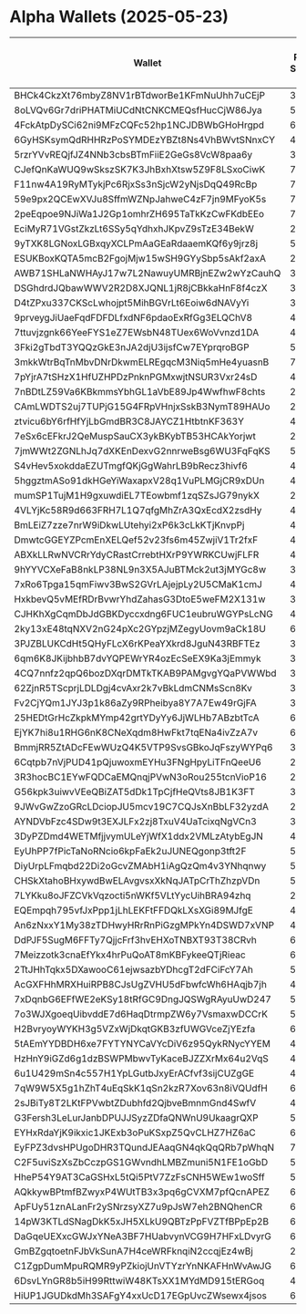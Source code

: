 # Alpha Wallets (2025-05-23)

| Wallet | Risk Score | Backtesting ROI (SOL) | Portfolio Value (USD) | SOL Balance | Farming Attempts / Total Tokens | Farming Ratio (%) | Median/Avg Risk of Last 10 Tokens | Median/Avg MC of Last 10 Tokens | Winrate (%) | ROI (%) | ROI (1D) (%) | Win Rate 1D (%) | Tokens (1D) | ROI (7D) (%) | Win Rate 7D (%) | Tokens (7D) | ROI (30D) (%) | Win Rate 30D (%) | Tokens (30D) | Realized Gains (USD) | Unrealized Gains (USD) | Median/Avg Holding Time (min) | Buy Size | Median/Avg Profit % Per Trade | Median/Avg Loss % Per Trade |
|----------|----------|----------|----------|----------|----------|----------|----------|----------|----------|----------|----------|----------|----------|----------|----------|----------|----------|----------|----------|----------|----------|----------|----------|----------|----------|
| BHCk4CkzXt76mbyZ8NV1rBTdworBe1KFmNuUhh7uCEjP | 30.03 | 5876.02% | $3067.59 | 9.0991 | 5 / 105 | 4.76% | 0.00/1.20 | $14.96M/$460.90M | 63.81% | 7.02% | 0.21% | 66.67% | 0 | 2.62% | 83.33% | 0 | 25.82% | 87.50% | 4 | $20978.15 | $246.74 | 204.82/23583.11 | $146.81 | 14.37%/28.85% | -17.05%/-24.48% |
| 8oLVQv6Gr7driPHATMiUCdNtCNKCMEQsfHucCjW86Jya | 52.41 | 209.05% | $10436.35 | 50.2124 | 5 / 90 | 5.56% | 4.00/4.90 | $49.97K/$1.40M | 50.00% | 29.93% | 25.90% | 60.00% | 4 | 50.85% | 60.71% | 27 | 100.00% | 50.00% | 90 | $20511.10 | $-110.91 | 36.22/381.88 | $619.26 | -/- | -/- |
| 4FckAtpDySCi62ni9MFzCQFc52hp1NCJDBWbGHoHrgpd | 60.20 | 17.54% | $6796.64 | 10.5794 | 0 / 30 | 0.00% | 5.00/5.30 | $10.70K/$849.04K | 56.67% | 54.70% | 0.90% | 100.00% | 2 | 9.09% | 80.00% | 3 | 100.00% | 56.67% | 30 | $5786.79 | $903.36 | 61.30/1019.20 | $238.29 | -/- | -/- |
| 6GyHSKsymQdRHHRzPoSYMDEzYBZt8Ns4VhBWvtSNnxCY | 48.04 | 17.08% | $135621.91 | 445.8308 | 1 / 65 | 1.54% | 2.00/2.80 | $557.47K/$107.17M | 52.31% | 22.60% | 17.27% | 50.00% | 1 | 17.27% | 50.00% | 1 | 41.23% | 60.00% | 4 | $100983.99 | $4832.72 | 1385.57/7780.81 | $5219.19 | 53.60%/152.30% | -38.69%/-41.70% |
| 5rzrYVvREQjfJZ4NNb3cbsBTmFiiE2GeGs8VcW8paa6y | 31.00 | 15.82% | $12882.62 | 25.5332 | 0 / 17 | 0.00% | 2.00/2.10 | $2.76M/$26.94M | 52.94% | 77.05% | 0.00% | 0.00% | 0 | 28.00% | 75.00% | 4 | 3997.09% | 69.23% | 13 | $9710.93 | $3196.26 | 1621.48/6551.15 | $319.83 | -/- | -90.03%/-85.48% |
| CJefQnKaWUQ9wSkszSK7K3JhBxhXtsw5Z9F8LSxoCiwK | 72.01 | 8.92% | $4187.62 | 16.2008 | 2 / 53 | 3.77% | 6.00/6.60 | $6.31K/$3.52M | 52.83% | 15.24% | 0.00% | 0.00% | 0 | 15.15% | 42.86% | 7 | 100.00% | 52.83% | 53 | $4421.74 | $209.90 | 55.10/1275.05 | $368.60 | -/- | -/- |
| F11nw4A19RyMTykjPc6RjxSs3nSjcW2yNjsDqQ49RcBp | 77.88 | 6.82% | $2758.65 | 15.1472 | 1 / 14 | 7.14% | 3.00/4.30 | $16.67K/$3.83M | 71.43% | 42.90% | 49.89% | 100.00% | 1 | 22.62% | 33.33% | 3 | 100.00% | 71.43% | 14 | $4671.17 | $0.00 | 21.77/143.51 | $449.62 | -/- | -/- |
| 59e9px2QCEwXVJu8SffmWZNpJahweC4zF7jn9MFyoK5s | 79.37 | 4.87% | $1640.52 | 9.0106 | 1 / 19 | 5.26% | 4.50/4.40 | $4.25K/$9.89K | 57.89% | 39.65% | 0.00% | 0.00% | 0 | 3.30% | 50.00% | 2 | 17.93% | 50.00% | 8 | $3213.07 | $-5.90 | 16.41/113.95 | $257.77 | 138.18%/142.13% | -69.10%/-63.13% |
| 2peEqpoe9NJiWa1J2Gp1omhrZH695TaTkKzCwFKdbEEo | 74.40 | 3.59% | $5896.39 | 32.3783 | 3 / 66 | 4.55% | 6.50/5.00 | $163.75K/$4.79M | 48.48% | 50.75% | 0.00% | 0.00% | 0 | 0.56% | 100.00% | 1 | 1051.85% | 60.00% | 20 | $7944.07 | $333.34 | 18.41/4153.74 | $145.14 | 48.07%/72.01% | -18.45%/-33.57% |
| EciMyR71VGstZkzLt6SSy5qYdhxhJKpvZ9sTzE34BekW | 28.52 | 3.54% | $41713.30 | 11.2328 | 0 / 72 | 0.00% | 5.00/5.30 | $2.04M/$9.13M | 58.33% | 23.67% | 14.33% | 70.00% | 2 | 45.52% | 72.41% | 12 | 113.20% | 60.34% | 53 | $44299.91 | $16920.84 | 1032.61/5029.88 | $793.59 | 30.23%/51.25% | -23.67%/-32.50% |
| 9yTXK8LGNoxLGBxqyXCLPmAaGEaRdaaemKQf6y9jrz8j | 59.71 | 2.91% | $2951.92 | 11.9610 | 0 / 13 | 0.00% | 5.00/3.70 | $922.93K/$3.30M | 46.15% | 20.21% | 2.13% | 100.00% | 0 | 9.63% | 66.67% | 1 | 100.00% | 46.15% | 13 | $1092.86 | $104.29 | 1281.99/3379.68 | $119.60 | -/- | -/- |
| ESUKBoxKQTA5mcB2FgojMjw15wSH9GYySbp5sAkf2axA | 26.20 | 2.35% | $149042972719462.41 | 32.9740 | 4 / 125 | 3.20% | 0.00/1.00 | $17.27M/$1.46B | 52.80% | 19.55% | 0.00% | 100.00% | 0 | 0.52% | 87.50% | 1 | 7.98% | 67.74% | 17 | $72523.13 | $15334.16 | 11298.22/46909.82 | $371.76 | 36.87%/93.71% | -52.03%/-49.86% |
| AWB71SHLaNWHAyJ17w7L2NawuyUMRBjnEZw2wYzCauhQ | 32.67 | 2.19% | $5329.08 | 7.2177 | 0 / 36 | 0.00% | 2.00/2.80 | $24.20M/$1.48B | 80.56% | 24.14% | 15.68% | 100.00% | 4 | 27.64% | 92.86% | 11 | 100.00% | 80.56% | 36 | $25726.09 | $45.67 | 262.12/2972.57 | $1458.62 | -/- | -/- |
| DSGhdrdJQbawWWV2R2D8XJQNL1jR8jCBkkaHnF8f4czX | 34.70 | 1.75% | $8082.55 | 14.9493 | 4 / 122 | 3.28% | 4.00/3.10 | $1.51M/$26.26M | 45.90% | 11.53% | 3.04% | 100.00% | 2 | 18.87% | 88.89% | 5 | 174.74% | 53.49% | 75 | $8431.29 | $505.02 | 72.28/1740.53 | $143.75 | 16.49%/81.70% | -40.56%/-49.05% |
| D4tZPxu337CKScLwhojpt5MihBGVrLt6Eoiw6dNAVyYi | 38.49 | 0.63% | $7719.34 | 42.3823 | 0 / 72 | 0.00% | 5.00/5.40 | $1.27M/$1.50M | 66.67% | 8.49% | 2.86% | 80.00% | 0 | 15.68% | 71.43% | 13 | 100.00% | 66.67% | 72 | $4782.74 | $813.42 | 275.42/3153.59 | $188.73 | -/- | -/- |
| 9prveygJiUaeFqdFDFDLfxdNF6pdaoExRfGg3ELQChV8 | 40.38 | 0.54% | $50166.10 | 275.4540 | 1 / 83 | 1.20% | 4.50/3.70 | $1.44M/$8.46M | 62.65% | 4.54% | 0.39% | 66.67% | 2 | 1.59% | 57.89% | 14 | 391.36% | 66.04% | 46 | $68116.46 | $1.54 | 255.61/7088.35 | $352.53 | 3.35%/17.37% | -12.65%/-15.48% |
| 7ttuvjzgnk66YeeFYS1eZ7EWsbN48TUex6WoVvnzd1DA | 49.86 | 0.19% | $11754.49 | 17.4177 | 18 / 195 | 9.23% | 4.00/4.60 | $16.73K/$412.00K | 47.69% | 34.13% | 6.87% | 72.73% | 7 | 61.01% | 51.85% | 50 | 100.00% | 47.69% | 195 | $18943.71 | $2250.77 | 24.02/1135.26 | $129.26 | -/- | -/- |
| 3Fki2gTbdT3YQQzGkE3nJA2djU3ijsfCw7EYprqroBGP | 56.30 | 0.00% | $16461.42 | 63.2387 | 1 / 33 | 3.03% | 3.00/3.30 | $6.33K/$17.01K | 45.45% | 197.16% | 0.00% | 0.00% | 0 | 61.96% | 46.15% | 13 | 892.15% | 43.33% | 30 | $3743.50 | $-54.57 | 11.22/101.29 | $33.21 | 15492.41%/15492.41% | -7.34%/-7.34% |
| 3mkkWtrBqTnMbvDNrDkwmELREgqcM3Niq5mHe4yuasnB | 76.30 | 0.00% | $10313.48 | 47.0047 | 5 / 51 | 9.80% | 5.00/4.20 | $29.56K/$2.47M | 66.67% | 1773.97% | 0.40% | 100.00% | 0 | 4.57% | 100.00% | 2 | 228.75% | 61.76% | 34 | $94803.98 | $-3.66 | 11.33/534.27 | $63.48 | 5664.02%/193898.40% | -75.34%/-65.57% |
| 7pYjrA7tSHzX1HfUZHPDzPnknPGMxwjtNSUR3Vxr24sD | 47.82 | 0.00% | $1182.14 | 5.0274 | 0 / 14 | 0.00% | 0.00/0.00 | $1.06B/$2.55B | 64.29% | 61.61% | 0.00% | 50.00% | 0 | 0.00% | 50.00% | 0 | 0.12% | 66.67% | 1 | $4729.40 | $67.11 | 76390.87/101830.78 | $137.01 | 51.94%/88.65% | -15.99%/-20.63% |
| 7nBDtLZ59Va6KBkmmsYbhGL1aVbE89Jp4WwfhwF8chts | 25.56 | 0.00% | $4273.23 | 9.8769 | 0 / 388 | 0.00% | 0.00/1.80 | $12.85M/$19.59M | 55.15% | 1.95% | 16.98% | 70.27% | 8 | 22.22% | 55.84% | 46 | 100.00% | 55.15% | 388 | $3189.50 | $171.92 | 3358.00/8462.19 | $67.18 | -/- | -/- |
| CAmLWDTS2uj7TUPjG15G4FRpVHnjxSskB3NymT89HAUo | 22.19 | 0.00% | $4572.34 | 9.8242 | 0 / 342 | 0.00% | 0.00/1.80 | $12.47M/$19.51M | 51.46% | 1.85% | 19.70% | 67.61% | 7 | 27.21% | 56.21% | 44 | 416.72% | 52.27% | 236 | $2929.85 | $194.72 | 6260.87/15073.79 | $86.56 | 4.76%/9.87% | -5.10%/-11.05% |
| ztvicu6bY6rfHfYjLbGmdBR3C8JAYCZ1HtbtnKF363Y | 43.85 | 0.00% | $31312.03 | 7.7389 | 8 / 937 | 0.85% | 3.00/2.75 | $5.27K/$5.25K | 57.63% | 23.16% | 0.61% | 69.57% | 1 | 2.01% | 77.50% | 19 | 49.54% | 62.94% | 120 | $21387.08 | $-392.25 | 23715.81/38856.54 | $80.65 | 29.65%/60.51% | -40.78%/-38.92% |
| 7eSx6cEFkrJ2QeMuspSauCX3ykBKybTB53HCAkYorjwt | 29.14 | 0.00% | $5861.98 | 30.0356 | 0 / 131 | 0.00% | 2.00/3.00 | $35.30M/$916.34M | 45.80% | 76.12% | 0.64% | 100.00% | 0 | 0.86% | 100.00% | 2 | 5.22% | 66.67% | 8 | $29979.20 | $731.31 | 447.80/16968.10 | $41.34 | 50.71%/442.49% | -47.44%/-53.13% |
| 7jmWWt2ZGNLhJq7dXKEnDexvG2nnrweBsg6WU3FqFqKS | 52.92 | -0.03% | $10595.65 | 57.6861 | 1 / 15 | 6.67% | 3.50/3.40 | $642.88K/$34.09M | 66.67% | 62.80% | 20.98% | 100.00% | 1 | 21.23% | 75.00% | 3 | 214.13% | 71.43% | 7 | $4216.03 | $-0.51 | 681.63/3562.89 | $354.84 | 19.11%/273.89% | -19.90%/-30.58% |
| S4vHev5xokddaEZUTmgfQKjGgWahrLB9bRecz3hivf6 | 42.64 | -0.03% | $52660.58 | 212.9185 | 1 / 304 | 0.33% | 2.00/2.70 | $4.17K/$985.50K | 54.61% | 38.24% | 0.69% | 90.62% | 2 | 6.05% | 73.47% | 4 | 10.49% | 72.37% | 26 | $43953.79 | $1397.91 | 43218.78/59083.85 | $176.57 | 43.57%/122.28% | -32.89%/-37.87% |
| 5hggztmASo91dkHGeYiWaxapxV28q1VuPLMGjCR9xDUn | 42.00 | -0.07% | $26468.20 | 12.0254 | 0 / 15 | 0.00% | 0.00/0.50 | $10.69M/$1.85B | 53.33% | 15.76% | 3.96% | 100.00% | 0 | 6.59% | 100.00% | 1 | 524.02% | 66.67% | 10 | $4920.93 | $1048.15 | 7072.30/40359.35 | $922.18 | -/- | -88.00%/-75.75% |
| mumSP1TujM1H9gxuwdiEL7TEowbmf1zqSZsJG79nykX | 23.75 | -0.07% | $43422.20 | 30.7491 | 0 / 60 | 0.00% | 0.00/0.90 | $212.74M/$550.84M | 48.33% | 14.04% | 1.87% | 78.57% | 3 | 6.98% | 81.25% | 3 | 17.81% | 71.43% | 20 | $79085.63 | $3059.40 | 433.29/28398.33 | $551.93 | 32.22%/171.91% | -34.71%/-38.28% |
| 4VLYjKc58R9d663FRH7L1Q7qfgMhZrA3QxEcdX2zsdHy | 46.75 | -0.08% | $2247.02 | 5.7658 | 0 / 21 | 0.00% | 0.00/0.50 | $4.00M/$90.44M | 71.43% | 17.73% | 1.86% | 66.67% | 0 | 23.96% | 100.00% | 2 | 3376.13% | 100.00% | 3 | $1121.92 | $24.27 | 1699.48/37821.30 | $103.25 | 20.25%/30.51% | -75.28%/-65.31% |
| BmLEiZ7zze7nrW9iDkwLUtehyi2xP6k3cLkKTjKnvpPj | 42.74 | -0.17% | $8647.67 | 32.4258 | 0 / 319 | 0.00% | 4.50/2.90 | $387.89K/$341.55M | 77.43% | 133.50% | 0.63% | 69.23% | 4 | 2.54% | 81.82% | 10 | 13.70% | 86.89% | 44 | $157561.34 | $173.57 | 2290.05/28349.68 | $120.87 | 133.89%/386.83% | -26.20%/-31.17% |
| DmwtcGGEYZPcmEnXELQef52v23fs6m45ZwjiV1Tr2fxF | 40.89 | -0.57% | $3111.93 | 17.0870 | 0 / 13 | 0.00% | 0.00/0.00 | $33.76M/$51.50M | 84.62% | 18.75% | 2.49% | 100.00% | 0 | 8.90% | 75.00% | 2 | 16647.33% | 83.33% | 11 | $11265.11 | $338.35 | 10092.61/11145.61 | $294.25 | 4.75%/4.75% | -/- |
| ABXkLLRwNVCRrYdyCRastCrrebtHXrP9YWRKCUwjFLFR | 44.31 | -0.66% | $2372.08 | 13.0310 | 3 / 82 | 3.66% | 4.50/4.10 | $1.93M/$4.24M | 70.73% | 16.81% | 1.95% | 83.33% | 4 | 3.22% | 63.64% | 16 | 100.00% | 70.73% | 82 | $15585.71 | $775.71 | 150.52/1182.57 | $301.56 | -/- | -/- |
| 9hYYVCXeFaB8nkLP38NL9n3X5AJuBTMck2ut3jMYGc8w | 34.00 | -0.70% | $26384.35 | 12.4256 | 0 / 59 | 0.00% | 0.00/0.00 | $192.31M/$352.95M | 55.93% | 34.83% | 0.07% | 22.22% | 0 | 1.56% | 87.50% | 0 | 51.68% | 76.92% | 13 | $66115.05 | $257.69 | 106721.04/102208.91 | $389.42 | 67.93%/79.99% | -34.82%/-40.88% |
| 7xRo6Tpga15qmFiwv3BwS2GVrLAjejpLy2U5CMaK1cmJ | 45.32 | -0.80% | $41168.70 | 222.0355 | 0 / 135 | 0.00% | 4.50/4.80 | $33.66K/$1.34M | 61.48% | 181.78% | 0.09% | 60.00% | 3 | 2.79% | 52.17% | 20 | 56.89% | 56.14% | 54 | $30607.70 | $487.00 | 185.75/9696.62 | $94.73 | 96.34%/335.16% | -60.26%/-64.95% |
| HxkbevQ5vMEfRDrBvwrYhdZahasG3DtoE5weFM2X131w | 36.15 | -0.82% | $9852.90 | 54.0944 | 0 / 43 | 0.00% | 0.00/0.90 | $109.51M/$439.68M | 51.16% | 27.64% | 0.00% | 0.00% | 0 | 16.58% | 100.00% | 0 | 10.29% | 50.00% | 0 | $56956.08 | $6261.30 | 3420.22/56434.75 | $1345.97 | 29.52%/54.15% | -21.30%/-30.05% |
| CJHKhXgCqmDbJdGBKDyccxdng6FUC1eubruWGYPsLcNG | 40.86 | -0.90% | $6481.02 | 25.3298 | 1 / 29 | 3.45% | 0.00/0.00 | $35.90M/$53.79M | 48.28% | 13.80% | 2.27% | 66.67% | 0 | 10.59% | 55.56% | 3 | 2979.78% | 71.43% | 16 | $74795.14 | $562.80 | 7923.40/16275.64 | $961.46 | 15.39%/15.40% | -15.06%/-18.41% |
| 2ky13xE48tqNXV2nG24pXc2GYpzjMZegyUovm9aCk18U | 60.63 | -0.97% | $5149.08 | 7.1939 | 4 / 47 | 8.51% | 5.00/5.20 | $28.93K/$4.44M | 46.81% | 121.70% | 0.00% | 0.00% | 0 | 75.30% | 46.15% | 8 | 100.00% | 46.81% | 47 | $5055.56 | $2390.02 | 144.85/1030.93 | $106.21 | -/- | -/- |
| 3PJZBLUKCdHt5QHyFLcX6rKPeaYXkrd8JguN43RBFTEz | 34.00 | -0.99% | $14850.74 | 81.4932 | 0 / 25 | 0.00% | 1.00/2.10 | $5.86M/$17.98M | 84.00% | 6.33% | 11.70% | 100.00% | 0 | 36.77% | 100.00% | 5 | 100.00% | 84.00% | 25 | $2957.92 | $746.33 | 1100.94/2728.87 | $123.30 | -/- | -/- |
| 6qm6K8JKijbhbB7dvYQPEWrYR4ozEcSeEX9Ka3jEmmyk | 36.42 | -1.04% | $28457.70 | 61.0316 | 2 / 410 | 0.49% | 4.50/4.30 | $635.34K/$2.96M | 53.66% | 14.01% | 0.85% | 60.71% | 9 | 11.07% | 59.09% | 60 | 436.97% | 62.05% | 171 | $235068.89 | $22983.43 | 463.59/5458.22 | $731.53 | 19.93%/33.28% | -26.99%/-36.32% |
| 4CQ7nnfz2qpQ6bozDXqrDMTkTKAB9PAMgvgYQaPVWWbd | 37.64 | -1.06% | $1089.62 | 5.9829 | 1 / 94 | 1.06% | 0.00/0.50 | $51.38M/$64.51M | 70.21% | 5.93% | 0.40% | 66.67% | 0 | 2.76% | 66.67% | 2 | 147.91% | 87.50% | 14 | $8781.27 | $323.71 | 8260.20/26294.77 | $84.10 | 4.09%/7.39% | -4.82%/-10.06% |
| 62ZjnR5TScprjLDLDgj4cvAxr2k7vBkLdmCNMsScn8Kv | 38.83 | -1.38% | $7172.31 | 39.3926 | 0 / 22 | 0.00% | 0.00/1.90 | $8.52M/$15.58M | 77.27% | 9.78% | 0.00% | 0.00% | 0 | 3.75% | 100.00% | 3 | 780.98% | 76.47% | 15 | $5054.42 | $61.07 | 495.61/6428.42 | $256.56 | 10.98%/9.21% | -4.88%/-4.88% |
| Fv2CjYQm1JYJ3p1k86aZy9RPheibya8Y7A7Ew49rGjFA | 36.57 | -1.40% | $3786.37 | 20.0134 | 10 / 133 | 7.52% | 0.00/1.70 | $17.36M/$28.50M | 62.41% | 8.34% | 0.42% | 50.00% | 3 | 0.69% | 43.33% | 15 | 100.00% | 62.41% | 133 | $39199.06 | $2035.68 | 92.91/4787.01 | $896.01 | -/- | -/- |
| 25HEDtGrHcZkpkMYmp42grtYDyYy6JjWLHb7ABzbtTcA | 63.04 | -1.95% | $3690.03 | 19.6141 | 0 / 69 | 0.00% | 4.00/2.70 | $59.96K/$3.03M | 53.62% | 20.63% | 0.00% | 0.00% | 0 | 1.52% | 53.85% | 11 | 8325.05% | 53.62% | 68 | $21481.18 | $732.57 | 86.06/3029.18 | $294.58 | -/- | -5.99%/-5.99% |
| EjYK7hi8u1RHG6nK8CNeXqdm8HwFkt7tqENa4ivZzA7v | 61.79 | -2.07% | $5169.15 | 28.3847 | 4 / 53 | 7.55% | 4.50/3.30 | $400.68K/$11.11M | 50.94% | 14.65% | 0.00% | 0.00% | 0 | 49.99% | 66.67% | 3 | 56.28% | 52.17% | 24 | $11826.76 | $1773.08 | 9.33/2184.57 | $1215.80 | 28.38%/100.80% | -12.34%/-17.86% |
| BmmjRR5ZtADcFEwWUzQ4K5VTP9SvsGBkoJqFszyWYPq6 | 35.13 | -2.20% | $7318.88 | 8.4639 | 0 / 29 | 0.00% | 0.00/0.00 | $311.47M/$870.51M | 72.41% | 34.09% | 0.12% | 80.00% | 0 | 5.14% | 77.78% | 3 | 172.38% | 93.33% | 7 | $15087.88 | $3532.90 | 6833.64/27989.72 | $154.66 | 62.07%/66.94% | -10.66%/-23.44% |
| 6Cqtpb7nVjPUD41pQjuwoxmEYHu3FNgHpyLiTFnQeeU6 | 27.30 | -2.29% | $8495.33 | 42.0766 | 0 / 393 | 0.00% | 3.00/2.40 | $1.70M/$2.87M | 55.73% | 3.09% | 6.38% | 70.59% | 5 | 3.56% | 58.54% | 30 | 18.77% | 55.88% | 114 | $5069.56 | $471.26 | 661.45/12390.55 | $110.33 | 6.54%/12.58% | -6.44%/-9.90% |
| 3R3hocBC1EYwFQDCaEMQnqjPVwN3oRou255tcnVioP16 | 28.39 | -2.31% | $9177.39 | 47.4867 | 0 / 687 | 0.00% | 4.50/3.90 | $1.84M/$3.51M | 55.60% | 3.43% | 4.16% | 69.44% | 14 | 7.09% | 55.91% | 80 | 27.67% | 57.69% | 219 | $7309.17 | $1662.37 | 443.70/8181.13 | $85.73 | 5.43%/10.36% | -6.46%/-12.51% |
| G56kpk3uiwvVEeQBiZAT5dDk1TpCjfHeQVts8JB1K3FT | 37.99 | -2.43% | $15097.15 | 54.2298 | 11 / 235 | 4.68% | 4.00/3.60 | $314.06K/$5.16M | 57.87% | 13.85% | 11.82% | 69.23% | 6 | 75.43% | 63.46% | 40 | 37886.54% | 57.22% | 183 | $14435.29 | $1312.94 | 44.70/1805.29 | $201.81 | 18.66%/47.05% | -14.60%/-27.15% |
| 9JWvGwZzoGRcLDciopJU5mcv19C7CQJsXnBbLF32yzdA | 25.59 | -2.46% | $11556.80 | 33.5453 | 21 / 332 | 6.33% | 0.00/0.40 | $15.65M/$39.37M | 71.39% | 5.38% | 0.17% | 57.14% | 0 | 3.03% | 73.68% | 1 | 138.62% | 77.91% | 25 | $62988.48 | $1778.46 | 1480.61/35856.74 | $657.17 | 3.29%/14.22% | -2.72%/-12.80% |
| AYNDVbFzc4SDw9t3EXJLFx2zj8TxuV4UaTcixqNgVCn3 | 32.99 | -2.52% | $9008.05 | 40.1745 | 0 / 20 | 0.00% | 0.00/0.00 | $35.87M/$54.32M | 80.00% | 17.29% | 2.64% | 66.67% | 0 | 12.24% | 70.00% | 4 | 3462.79% | 80.00% | 16 | $69017.18 | $3621.85 | 6032.53/11331.51 | $1060.72 | 243.18%/1001.60% | -0.11%/-0.11% |
| 3DyPZDmd4WETMfjjvymULeYjWfX1ddx2VMLzAtybEgJN | 47.30 | -2.59% | $4697.50 | 11.4868 | 0 / 19 | 0.00% | 0.00/0.00 | $481.02M/$1.11B | 47.37% | 16.44% | 0.00% | 100.00% | 0 | 0.00% | 100.00% | 0 | 4.30% | 100.00% | 0 | $1613.80 | $-24.35 | 133080.73/120261.82 | $164.49 | 145.78%/233.83% | -76.75%/-65.52% |
| EyUhPP7fPicTaNoRNcio6kpFaEk2uJUNEQgonp3tft2F | 54.56 | -2.75% | $20707.26 | 18.5670 | 32 / 400 | 8.00% | 4.50/3.70 | $38.65K/$80.81K | 58.25% | 15.68% | 0.57% | 60.00% | 0 | 0.93% | 70.97% | 4 | 16.13% | 72.92% | 52 | $41115.69 | $247.71 | 5461.90/37607.84 | $75.46 | 15.39%/35.30% | -12.14%/-15.94% |
| DiyUrpLFmqbd22Di2oGcvZMAbH1iAgQzQm4v3YNhqnwy | 57.54 | -2.96% | $3876.04 | 14.1196 | 0 / 36 | 0.00% | 3.50/3.00 | $274.51K/$269.09M | 58.33% | 39.46% | 1.82% | 62.50% | 2 | 10.94% | 66.67% | 10 | 100.00% | 58.33% | 36 | $18633.45 | $1755.60 | 1437.49/3915.59 | $165.16 | -/- | -/- |
| CHSkXtahoBHxywdBwELAvgvsxXkNqJATpCrThZhzpVDn | 53.20 | -3.29% | $11147.86 | 13.6997 | 40 / 443 | 9.03% | 4.00/4.70 | $5.48K/$5.85K | 50.56% | 27.64% | 0.05% | 100.00% | 0 | 0.01% | 66.67% | 0 | 8.99% | 71.05% | 23 | $32455.58 | $368.62 | 1431.79/12420.95 | $200.95 | 11.54%/88.18% | -13.81%/-20.39% |
| 7LYKku8oJFZCVkVqzocti5nWKf5VLtYycUihBRA94zhq | 24.95 | -3.48% | $5116.69 | 28.0695 | 0 / 166 | 0.00% | 2.00/2.00 | $1.71M/$16.52M | 59.04% | 1.49% | 1.58% | 53.85% | 7 | 27.89% | 62.16% | 23 | 1451.65% | 66.37% | 100 | $1177.41 | $16.76 | 100.04/8333.65 | $92.75 | 3.39%/10.95% | -6.25%/-16.41% |
| EQEmpqh795vfJxPpp1jLhLEKFtFFDQkLXsXGi89MJfgE | 45.39 | -3.61% | $16640.99 | 31.6910 | 1 / 104 | 0.96% | 5.00/4.40 | $22.05K/$22.77M | 50.00% | 2.70% | 174.95% | 62.50% | 8 | 112.25% | 42.86% | 10 | 87.86% | 49.40% | 78 | $8580.85 | $1086.16 | 69.88/2442.98 | $666.44 | 12.64%/15.79% | -9.85%/-18.49% |
| An6zNxxY1My38zTDHwyHRrRnPiGzgMPkYn4DSWD7xVNP | 48.88 | -3.87% | $10017.93 | 31.2768 | 9 / 160 | 5.62% | 4.50/4.10 | $622.62K/$12.41M | 60.00% | 20.03% | 1.98% | 50.00% | 1 | 1.98% | 50.00% | 2 | 14.11% | 54.55% | 20 | $32355.54 | $4011.30 | 105.49/2439.23 | $392.53 | 21.83%/46.43% | -55.79%/-56.82% |
| DdPJF5SugM6FFTy7QjjcFrf3hvEHXoTNBXT93T38CRvh | 61.77 | -4.20% | $2409.83 | 8.3046 | 12 / 127 | 9.45% | 3.00/3.90 | $4.66K/$1.17M | 50.39% | 10.12% | 9.12% | 66.67% | 2 | 24.25% | 53.85% | 23 | 51.52% | 50.72% | 69 | $2696.40 | $185.02 | 28.16/456.42 | $112.72 | 41.34%/122.18% | -55.96%/-61.99% |
| 7Meizzotk3cnaEfYkx4hrPuQoAT8mKBFykeeQTjRieac | 68.05 | -4.40% | $1663.10 | 9.1238 | 1 / 25 | 4.00% | 4.00/3.20 | $226.46K/$1.32M | 60.00% | 14.50% | 8.50% | 50.00% | 2 | 11.86% | 71.43% | 6 | 1889.50% | 65.22% | 21 | $1865.64 | $0.00 | 55.21/5278.71 | $150.81 | -/- | -75.46%/-73.88% |
| 2TtJHhTqkx5DXawooC61ejwsazbYDhcgT2dFCiFcY7Ah | 58.31 | -4.78% | $2771.87 | 15.2201 | 1 / 75 | 1.33% | 4.50/5.00 | $40.04K/$619.11K | 48.00% | 6.82% | 16.19% | 100.00% | 1 | 38.71% | 70.00% | 10 | 1908.98% | 50.98% | 51 | $6063.00 | $1394.23 | 38.98/403.20 | $877.65 | 48.06%/68.49% | -57.22%/-58.34% |
| AcGXFHhMRXHuiRPB8CJsUgZVHU5dFbwfcWh6HAqjb7jh | 49.12 | -5.29% | $8038.34 | 42.1387 | 6 / 67 | 8.96% | 4.00/2.90 | $1.16M/$2.47M | 55.22% | 18.27% | 6.89% | 50.00% | 7 | 16.78% | 64.00% | 24 | 34.68% | 54.72% | 46 | $6996.50 | $4888.62 | 129.29/1725.80 | $688.98 | 67.13%/741.07% | -17.37%/-29.57% |
| 7xDqnbG6EFfWE2eKSy18tRfGC9DngJQSWgRAyuUwD247 | 52.89 | -5.32% | $59184.38 | 317.1182 | 25 / 266 | 9.40% | 5.50/4.80 | $45.17K/$3.24M | 53.01% | 32.52% | 2.38% | 52.38% | 15 | 54.11% | 48.78% | 79 | 100.00% | 53.01% | 266 | $107173.39 | $48477.89 | 14.17/448.91 | $715.62 | -/- | -/- |
| 7o3WJXgoeqUibvddE7d6HaqDtrmpZW6y7VsmaxwDCCrK | 57.33 | -6.09% | $923.62 | 5.0713 | 7 / 129 | 5.43% | 4.00/3.90 | $5.14K/$5.49K | 51.94% | 20.97% | 7.82% | 50.00% | 14 | 33.27% | 55.88% | 34 | 100.00% | 51.94% | 129 | $5815.54 | $0.00 | 8.95/10.26 | $202.07 | -/- | -/- |
| H2BvryoyWYKH3g5VZxWjDkqtGKB3zfUWGVceZjYEzfa | 61.03 | -6.15% | $4217.58 | 23.1258 | 5 / 69 | 7.25% | 4.00/5.40 | $5.52K/$26.91K | 52.17% | 31.36% | 11.43% | 40.00% | 4 | 80.18% | 50.00% | 34 | 100.00% | 52.94% | 69 | $10347.71 | $0.00 | 19.56/233.00 | $282.90 | -/- | -/- |
| 5tAEmYYDBDH6xe7FYTYNYCaVYcDiV6z95QykRNycYYEM | 44.21 | -6.65% | $9395.25 | 47.7049 | 2 / 70 | 2.86% | 2.50/3.00 | $4.23M/$5.81M | 68.57% | 5.06% | 1.33% | 100.00% | 1 | 5.03% | 100.00% | 5 | 61.50% | 88.24% | 13 | $2444.95 | $282.51 | 18.47/12344.24 | $507.83 | 5.94%/22.92% | -6.11%/-22.14% |
| HzHnY9iGZd6g1dzBSWPMbwvTyKaceBJZZXrMx64u2VqS | 42.00 | -7.72% | $16436.57 | 9.8660 | 0 / 19 | 0.00% | 0.00/0.70 | $58.23M/$298.15M | 63.16% | 32.01% | 0.25% | 100.00% | 0 | 1.53% | 100.00% | 0 | 12.08% | 75.00% | 2 | $22084.74 | $1583.76 | 34550.52/61080.68 | $242.94 | 30.70%/52.46% | -29.04%/-37.12% |
| 6u1U429mSn4c557H1YpLGutbJxyErACfvf3sijCUZgGE | 45.45 | -8.60% | $10347.54 | 6.5794 | 2 / 149 | 1.34% | 3.50/3.90 | $5.53K/$9.79K | 52.35% | 25.49% | 0.00% | 0.00% | 0 | 17.32% | 60.71% | 18 | 119.67% | 53.33% | 66 | $8395.45 | $1267.72 | 1829.41/4516.79 | $199.38 | 22.23%/62.57% | -12.31%/-14.25% |
| 7qW9W5X5g1hZhT4uEqSkK1qSn2kzR7Xov63n8iVQUdfH | 60.72 | -9.12% | $7337.86 | 10.5815 | 1 / 32 | 3.12% | 5.00/5.10 | $129.66K/$1.47M | 46.88% | 35.58% | 0.00% | 0.00% | 0 | 29.28% | 42.86% | 5 | 14150.09% | 52.00% | 23 | $1696.32 | $693.95 | 471.43/5561.26 | $94.58 | 71.02%/88.02% | -94.62%/-85.29% |
| 2sJBiTy8T2LKtFPVwbtZDubhfd2QjbveBmnmGnd4SwfV | 49.70 | -9.36% | $115365.24 | 70.1398 | 12 / 324 | 3.70% | 3.00/3.60 | $5.02K/$9.16M | 46.91% | 25.62% | 18.85% | 100.00% | 1 | 18.85% | 100.00% | 1 | 41.51% | 38.46% | 13 | $44092.77 | $15239.04 | 60.92/3877.07 | $250.60 | 34.67%/88.22% | -30.65%/-34.81% |
| G3Fersh3LeLurJanbDPUJJSyzZDfaQNWnU9UkaagrQXP | 53.33 | -9.97% | $1521.88 | 8.3584 | 3 / 69 | 4.35% | 3.00/3.20 | $5.10K/$5.05K | 60.87% | 14.67% | 0.00% | 0.00% | 0 | 6601.00% | 80.00% | 5 | 100.00% | 60.87% | 69 | $1872.91 | $0.00 | 11.59/25.82 | $147.00 | -/- | -/- |
| EYHxRdaYjK9ikxic1JKExb3oPuKSxpZ5QvCLHZ7HZ6aC | 60.29 | -10.38% | $3509.15 | 9.5773 | 24 / 323 | 7.43% | 4.00/4.10 | $5.43K/$55.27K | 45.20% | 19.42% | 1.39% | 66.67% | 4 | 26.04% | 38.16% | 71 | 196.14% | 41.94% | 174 | $5945.93 | $28.98 | 25.02/4010.52 | $64.93 | 25.60%/74.15% | -18.95%/-25.00% |
| EyFPZ3dvsHPUgoDHR3TQundJEAaqGN4qkQqQRb7pWhqN | 75.26 | -10.66% | $1759.46 | 9.6617 | 4 / 42 | 9.52% | 3.00/3.30 | $5.03K/$6.80K | 59.52% | 36.94% | 7.75% | 100.00% | 1 | 28.04% | 100.00% | 2 | 35.78% | 58.33% | 12 | $4886.84 | $0.00 | 28.22/75.71 | $142.09 | 28.76%/50.83% | -11.15%/-13.61% |
| C2F5uviSzXsZbCczpGS1GWvndhLMBZmuni5N1FE1oGbD | 56.22 | -11.80% | $3929.93 | 21.5706 | 23 / 974 | 2.36% | 3.00/3.40 | $4.92K/$4.92K | 79.77% | 5.74% | 0.04% | 50.00% | 2 | 0.83% | 53.57% | 28 | 50.42% | 83.21% | 268 | $8034.23 | $18.31 | 10.22/14.67 | $135.31 | 5.71%/9.17% | -0.29%/-0.63% |
| HheP54Y9AT3CaGSHxL5tQi5PtV7ZzFsCNH5WEw1woSff | 56.95 | -11.84% | $2318.90 | 12.7467 | 8 / 94 | 8.51% | 4.00/5.30 | $5.19K/$8.72K | 70.21% | 17.02% | 8.13% | 63.64% | 11 | 181.85% | 71.21% | 66 | 100.00% | 70.21% | 94 | $1390.58 | $-0.27 | 8.71/69.93 | $86.02 | -/- | -/- |
| AQkkywBPtmfBZwyxP4WUtTB3x3pq6gCVXM7pfQcnAPEZ | 64.92 | -12.10% | $1155.60 | 6.3505 | 3 / 49 | 6.12% | 3.00/3.80 | $5.09K/$4.99K | 71.43% | 10.76% | 0.00% | 0.00% | 0 | 33.33% | 72.73% | 10 | 100.00% | 71.43% | 49 | $1287.02 | $0.00 | 10.33/59.16 | $195.95 | -/- | -/- |
| ApFUy51znALanFr2ySNrzsyXZ7u9pJsW7eh2BNQhenCR | 67.13 | -12.38% | $6142.06 | 33.7064 | 2 / 33 | 6.06% | 5.00/4.80 | $112.53K/$4.73M | 45.45% | 31.27% | 7.30% | 66.67% | 1 | 14.26% | 71.43% | 6 | 100.00% | 45.45% | 33 | $15531.38 | $2459.09 | 6.11/1100.88 | $449.48 | -/- | -/- |
| 14pW3KTLdSNagDkK5xJH5XLkU9QBTzPpFVZTfBPpEp2B | 62.07 | -13.36% | $1936.03 | 10.6279 | 2 / 57 | 3.51% | 3.00/3.70 | $5.15K/$5.07K | 63.16% | 15.94% | 0.00% | 0.00% | 0 | 567.31% | 100.00% | 6 | 100.00% | 63.16% | 57 | $1707.87 | $0.00 | 9.71/61.13 | $142.29 | -/- | -/- |
| DaGqeUEXxcGWJxYNeA3BF7HUabvynVCG9H7HFxLDvyrG | 63.98 | -13.36% | $1433.35 | 7.8684 | 3 / 61 | 4.92% | 3.00/3.70 | $4.96K/$4.91K | 59.02% | 11.98% | 0.00% | 0.00% | 0 | 537.66% | 100.00% | 8 | 100.00% | 59.02% | 61 | $1029.40 | $0.00 | 7.13/36.50 | $122.18 | -/- | -/- |
| GmBZgqtoetnFJbVkSunA7H4ceWRFknqiN2ccqjEz4wBj | 27.71 | -13.78% | $3868.57 | 11.4560 | 0 / 41 | 0.00% | 2.50/3.10 | $1.89M/$6.16M | 56.10% | 3.64% | 172.94% | 100.00% | 1 | 295.67% | 83.33% | 6 | 202.95% | 60.00% | 28 | $1591.95 | $428.20 | 1049.47/2579.69 | $593.66 | 25.58%/26.00% | -34.52%/-40.22% |
| C1ZgpDumMpuRQMR9yPZkiojUnVTYzrYnNKAFHnWvAwJG | 61.95 | -14.39% | $6273.43 | 23.5596 | 6 / 61 | 9.84% | 5.00/5.70 | $203.06K/$6.84M | 45.90% | 84.46% | 0.00% | 0.00% | 0 | 99168.19% | 55.56% | 15 | 100.00% | 45.90% | 61 | $18383.10 | $-6.62 | 7.20/362.10 | $213.31 | -/- | -/- |
| 6DsvLYnGR8b5iH99RttwiW48KTsXX1MYdMD915tERGoq | 40.68 | -15.55% | $21439.13 | 64.1266 | 1 / 85 | 1.18% | 2.50/2.20 | $1.12M/$13.02M | 45.88% | 11.09% | 5.45% | 75.00% | 1 | 8.14% | 56.25% | 13 | 18.77% | 43.59% | 37 | $15652.54 | $1049.92 | 247.66/3230.89 | $879.97 | 52.74%/139.34% | -60.00%/-50.72% |
| HiUP1JGUDkdMh3SAFgY4xxUcD17EGpUvcZWsewx4jsos | 64.74 | -16.30% | $10706.90 | 51.0960 | 9 / 94 | 9.57% | 3.00/3.50 | $169.96K/$11.88M | 55.32% | 5.95% | 2.45% | 100.00% | 1 | 2.59% | 46.67% | 13 | 240.61% | 54.39% | 51 | $7353.42 | $856.17 | 38.51/3674.17 | $321.74 | 12.66%/23.65% | -19.22%/-23.61% |
